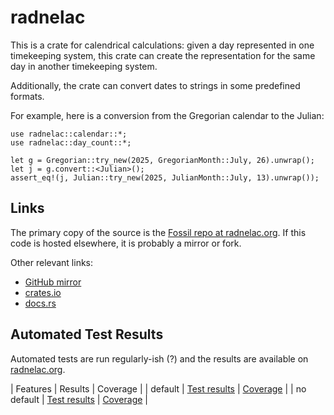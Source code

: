 # radnelac

This is a crate for calendrical calculations: given a day represented in
one timekeeping system, this crate can create the representation for the same
day in another timekeeping system.

Additionally, the crate can convert dates to strings in some predefined formats.

For example, here is a conversion from the Gregorian calendar to the Julian:

```
use radnelac::calendar::*;
use radnelac::day_count::*;

let g = Gregorian::try_new(2025, GregorianMonth::July, 26).unwrap();
let j = g.convert::<Julian>();
assert_eq!(j, Julian::try_new(2025, JulianMonth::July, 13).unwrap());
```

## Links

The primary copy of the source is the [Fossil repo at radnelac.org](https://fossil.radnelac.org/radnelac). If this code is hosted elsewhere, it is probably a mirror or fork.

Other relevant links:

+ [GitHub mirror](https://github.com/ratanvarghese-crates/radnelac)
+ [crates.io](https://crates.io/crates/radnelac)
+ [docs.rs](https://docs.rs/radnelac)

## Automated Test Results

Automated tests are run regularly-ish (?) and the results are available on [radnelac.org](radnelac.org).

| Features    | Results                                              | Coverage |
| default     | [Test results](/test-results/default/results.txt)    | [Coverage](/test-results/no-default/results.txt) |
| no default  | [Test results](/test-results/no-default/results.txt) | [Coverage](/test-results/no-default/results.txt) |